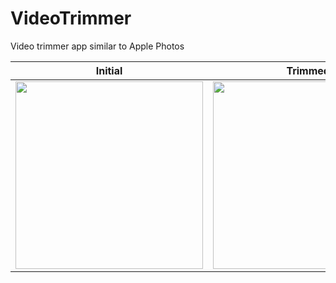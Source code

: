 # VideoTrimmer
Video trimmer app similar to Apple Photos

Initial | Trimmed | Zoomed | Saved
--- | --- | --- | ---
<img src="https://user-images.githubusercontent.com/18035434/196826511-e1dcfd76-d6c7-4d7f-993a-d3bec91c058c.png" width=300> | <img src="https://user-images.githubusercontent.com/18035434/196826518-aa8f2e79-9550-480f-829e-f2f73ac78552.png" width=300> | <img src="https://user-images.githubusercontent.com/18035434/196826599-498e7877-9dd7-4391-8450-c4bc5c9f7bea.png" width=300> | <img src="https://user-images.githubusercontent.com/18035434/196826701-a2453a84-c5b0-4d85-a49d-2534bcdf6140.png" width=300>
